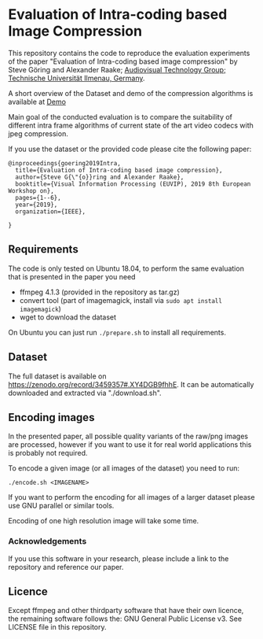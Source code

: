 # Evaluation of Intra-coding based Image Compression
This repository contains the code to reproduce the evaluation experiments of the paper "Evaluation of Intra-coding based image compression" by Steve Göring and Alexander Raake; [Audiovisual Technology Group; Technische Universität Ilmenau, Germany](https://www.tu-ilmenau.de/en/audio-visual-technology/).

A short overview of the Dataset and demo of the compression algorithms is available at [Demo](https://telecommunication-telemedia-assessment.github.io//image_compression)

Main goal of the conducted evaluation is to compare the suitability of different intra frame algorithms of current state of the art video codecs with jpeg compression.

If you use the dataset or the provided code please cite the following paper:
```
@inproceedings{goering2019Intra,
  title={Evaluation of Intra-coding based image compression},
  author={Steve G{\"{o}}ring and Alexander Raake},
  booktitle={Visual Information Processing (EUVIP), 2019 8th European Workshop on},
  pages={1--6},
  year={2019},
  organization={IEEE},

}
```

## Requirements

The code is only tested on Ubuntu 18.04, to perform the same evaluation that is presented in the paper you need

* ffmpeg 4.1.3 (provided in the repository as tar.gz)
* convert tool (part of imagemagick, install via `sudo apt install imagemagick`)
* wget to download the dataset

On Ubuntu you can just run `./prepare.sh` to install all requirements.

## Dataset
The full dataset is available on https://zenodo.org/record/3459357#.XY4DGB9fhhE.
It can be automatically downloaded and extracted via "./download.sh".


## Encoding images
In the presented paper, all possible quality variants of the raw/png images are processed,
however if you want to use it for real world applications this is probably not required.

To encode a given image (or all images of the dataset) you need to run:
```
./encode.sh <IMAGENAME>
```

If you want to perform the encoding for all images of a larger dataset please use GNU parallel or similar tools.

Encoding of one high resolution image will take some time.

### Acknowledgements

If you use this software in your research, please include a link to the repository and reference our paper.

## Licence
Except ffmpeg and other thirdparty software that have their own licence, the remaining software follows the:
GNU General Public License v3. See LICENSE file in this repository.